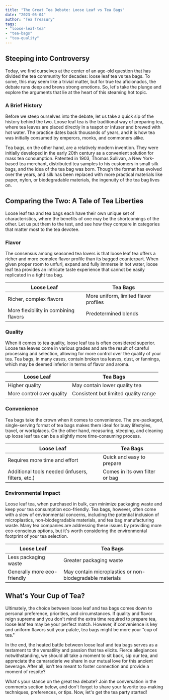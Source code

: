 ```yaml
---
title: "The Great Tea Debate: Loose Leaf vs Tea Bags"
date: "2023-05-04"
author: "Tea Treasury"
tags:
- "loose-leaf-tea"
- "tea-bags"
- "tea-quality"
---
```


## Steeping into Controversy

Today, we find ourselves at the center of an age-old question that has divided the tea community for decades: loose leaf tea vs tea bags. To some, this may seem like a trivial matter, but for true tea aficionados, the debate runs deep and brews strong emotions. 
So, let's take the plunge and explore the arguments that lie at the heart of this steaming hot topic.

### A Brief History

Before we steep ourselves into the debate, let us take a quick sip of the history behind the two. Loose leaf tea is the traditional way of preparing tea, where tea leaves are placed directly in a teapot or infuser and brewed with hot water. The practice dates back thousands of years, and it is how tea was initially consumed by emperors, monks, and commoners alike.

Tea bags, on the other hand, are a relatively modern invention. They were initially developed in the early 20th century as a convenient solution for mass tea consumption. Patented in 1903, Thomas Sullivan, a New York-based tea merchant, distributed tea samples to his customers in small silk bags, and the idea of the tea bag was born. Though the format has evolved over the years, and silk has been replaced with more practical materials like paper, nylon, or biodegradable materials, the ingenuity of the tea bag lives on.

## Comparing the Two: A Tale of Tea Liberties

Loose leaf tea and tea bags each have their own unique set of characteristics, where the benefits of one may be the shortcomings of the other. Let us put them to the test, and see how they compare in categories that matter most to the tea devotee.

### Flavor

The consensus among seasoned tea lovers is that loose leaf tea offers a richer and more complex flavor profile than its bagged counterpart. When given proper room to unfurl, expand and fully immerse in hot water, loose leaf tea provides an intricate taste experience that cannot be easily replicated in a tight tea bag.

| Loose Leaf | Tea Bags |
|---- | ---- |
| Richer, complex flavors | More uniform, limited flavor profiles |
| More flexibility in combining flavors | Predetermined blends |

### Quality

When it comes to tea quality, loose leaf tea is often considered superior. Loose tea leaves come in various grades and are the result of careful processing and selection, allowing for more control over the quality of your tea. Tea bags, in many cases, contain broken tea leaves, dust, or fannings, which may be deemed inferior in terms of flavor and aroma.

| Loose Leaf | Tea Bags |
|---- | ---- |
| Higher quality | May contain lower quality tea |
| More control over quality | Consistent but limited quality range |

### Convenience

Tea bags take the crown when it comes to convenience. The pre-packaged, single-serving format of tea bags makes them ideal for busy lifestyles, travel, or workplaces. On the other hand, measuring, steeping, and cleaning up loose leaf tea can be a slightly more time-consuming process.

| Loose Leaf | Tea Bags |
|---- | ---- |
| Requires more time and effort | Quick and easy to prepare |
| Additional tools needed (infusers, filters, etc.) | Comes in its own filter or bag |

### Environmental Impact

Loose leaf tea, when purchased in bulk, can minimize packaging waste and keep your tea consumption eco-friendly. Tea bags, however, often come with a slew of environmental concerns, including the potential inclusion of microplastics, non-biodegradable materials, and tea bag manufacturing waste. Many tea companies are addressing these issues by providing more eco-conscious options, but it's worth considering the environmental footprint of your tea selection.

| Loose Leaf | Tea Bags |
|---- | ---- |
| Less packaging waste | Greater packaging waste |
| Generally more eco-friendly | May contain microplastics or non-biodegradable materials |

## What's Your Cup of Tea?

Ultimately, the choice between loose leaf and tea bags comes down to personal preference, priorities, and circumstances. If quality and flavor reign supreme and you don't mind the extra time required to prepare tea, loose leaf tea may be your perfect match. However, if convenience is key and uniform flavors suit your palate, tea bags might be more your "cup of tea."

In the end, the heated battle between loose leaf and tea bags serves as a testament to the versatility and passion that tea elicits. Fierce allegiances notwithstanding, we should all take a moment to sit back, sip our tea, and appreciate the camaraderie we share in our mutual love for this ancient beverage. After all, isn't tea meant to foster connection and provide a moment of respite?

What's your stance on the great tea debate? Join the conversation in the comments section below, and don't forget to share your favorite tea-making techniques, preferences, or tips. Now, let's get the tea party started!
